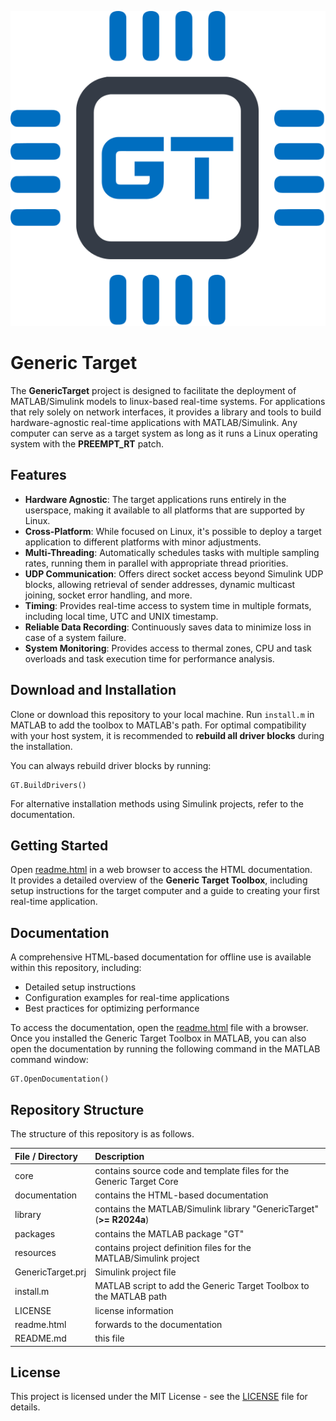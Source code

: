 ![](documentation/img/icon.svg)

# Generic Target

The **GenericTarget** project is designed to facilitate the deployment of MATLAB/Simulink models to linux-based real-time systems.
For applications that rely solely on network interfaces, it provides a library and tools to build hardware-agnostic real-time applications with MATLAB/Simulink.
Any computer can serve as a target system as long as it runs a Linux operating system with the **PREEMPT_RT** patch.


## Features
- **Hardware Agnostic**: The target applications runs entirely in the userspace, making it available to all platforms that are supported by Linux.
- **Cross-Platform**: While focused on Linux, it's possible to deploy a target application to different platforms with minor adjustments.
- **Multi-Threading**: Automatically schedules tasks with multiple sampling rates, running them in parallel with appropriate thread priorities.
- **UDP Communication**: Offers direct socket access beyond Simulink UDP blocks, allowing retrieval of sender addresses, dynamic multicast joining, socket error handling, and more.
- **Timing**: Provides real-time access to system time in multiple formats, including local time, UTC and UNIX timestamp.
- **Reliable Data Recording**: Continuously saves data to minimize loss in case of a system failure.
- **System Monitoring**: Provides access to thermal zones, CPU and task overloads and task execution time for performance analysis.


## Download and Installation
Clone or download this repository to your local machine.
Run `install.m` in MATLAB to add the toolbox to MATLAB's path.
For optimal compatibility with your host system, it is recommended to **rebuild all driver blocks** during the installation.

You can always rebuild driver blocks by running:

```
GT.BuildDrivers()
```

For alternative installation methods using Simulink projects, refer to the documentation.


## Getting Started
Open [readme.html](readme.html) in a web browser to access the HTML documentation.  
It provides a detailed overview of the **Generic Target Toolbox**, including setup instructions for the target computer and a guide to creating your first real-time application. 


## Documentation
A comprehensive HTML-based documentation for offline use is available within this repository, including:

- Detailed setup instructions
- Configuration examples for real-time applications
- Best practices for optimizing performance

To access the documentation, open the [readme.html](readme.html) file with a browser.
Once you installed the Generic Target Toolbox in MATLAB, you can also open the documentation by running the following command in the MATLAB command window:

```
GT.OpenDocumentation()
```


## Repository Structure
The structure of this repository is as follows.

| File / Directory   | Description                                                          |
| :----------------- | :------------------------------------------------------------------- |
| core               | contains source code and template files for the Generic Target Core  |
| documentation      | contains the HTML-based documentation                                |
| library            | contains the MATLAB/Simulink library "GenericTarget" (**>= R2024a**) |
| packages           | contains the MATLAB package "GT"                                     |
| resources          | contains project definition files for the MATLAB/Simulink project    |
| GenericTarget.prj  | Simulink project file                                                |
| install.m          | MATLAB script to add the Generic Target Toolbox to the MATLAB path   |
| LICENSE            | license information                                                  |
| readme.html        | forwards to the documentation                                        |
| README.md          | this file                                                            |


## License
This project is licensed under the MIT License - see the [LICENSE](LICENSE) file for details.


